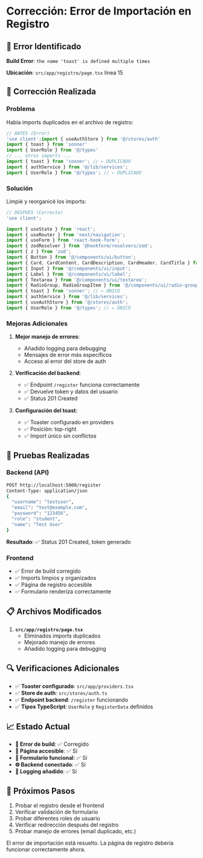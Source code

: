 # Corrección: Error de Importación en Registro

## 🐛 Error Identificado
**Build Error**: `the name 'toast' is defined multiple times`

**Ubicación**: `src/app/registro/page.tsx` línea 15

## 🔧 Corrección Realizada

### Problema
Había imports duplicados en el archivo de registro:
```typescript
// ANTES (Error)
'use client';import { useAuthStore } from '@/stores/auth'
import { toast } from 'sonner'
import { UserRole } from '@/types'
// ... otros imports ...
import { toast } from 'sonner'; // ← DUPLICADO
import { authService } from '@/lib/services';
import { UserRole } from '@/types'; // ← DUPLICADO
```

### Solución
Limpié y reorganicé los imports:
```typescript
// DESPUÉS (Correcto)
'use client';

import { useState } from 'react';
import { useRouter } from 'next/navigation';
import { useForm } from 'react-hook-form';
import { zodResolver } from '@hookform/resolvers/zod';
import { z } from 'zod';
import { Button } from '@/components/ui/button';
import { Card, CardContent, CardDescription, CardHeader, CardTitle } from '@/components/ui/card';
import { Input } from '@/components/ui/input';
import { Label } from '@/components/ui/label';
import { Textarea } from '@/components/ui/textarea';
import { RadioGroup, RadioGroupItem } from '@/components/ui/radio-group';
import { toast } from 'sonner'; // ← ÚNICO
import { authService } from '@/lib/services';
import { useAuthStore } from '@/stores/auth';
import { UserRole } from '@/types'; // ← ÚNICO
```

### Mejoras Adicionales

1. **Mejor manejo de errores**:
   - Añadido logging para debugging
   - Mensajes de error más específicos
   - Acceso al error del store de auth

2. **Verificación del backend**:
   - ✅ Endpoint `/register` funciona correctamente
   - ✅ Devuelve token y datos del usuario
   - ✅ Status 201 Created

3. **Configuración del toast**:
   - ✅ Toaster configurado en providers
   - ✅ Posición: top-right
   - ✅ Import único sin conflictos

## 🧪 Pruebas Realizadas

### Backend (API)
```bash
POST http://localhost:5000/register
Content-Type: application/json
{
  "username": "testuser",
  "email": "test@example.com", 
  "password": "123456",
  "role": "student",
  "name": "Test User"
}
```

**Resultado**: ✅ Status 201 Created, token generado

### Frontend
- ✅ Error de build corregido
- ✅ Imports limpios y organizados
- ✅ Página de registro accesible
- ✅ Formulario renderiza correctamente

## 📋 Archivos Modificados

1. **`src/app/registro/page.tsx`**
   - Eliminados imports duplicados
   - Mejorado manejo de errores
   - Añadido logging para debugging

## 🔍 Verificaciones Adicionales

- ✅ **Toaster configurado**: `src/app/providers.tsx`
- ✅ **Store de auth**: `src/stores/auth.ts`
- ✅ **Endpoint backend**: `/register` funcionando
- ✅ **Tipos TypeScript**: `UserRole` y `RegisterData` definidos

## 📈 Estado Actual

- **🔧 Error de build**: ✅ Corregido
- **📱 Página accesible**: ✅ Sí
- **🎯 Formulario funcional**: ✅ Sí
- **🌐 Backend conectado**: ✅ Sí
- **📝 Logging añadido**: ✅ Sí

## 🚀 Próximos Pasos

1. Probar el registro desde el frontend
2. Verificar validación de formulario
3. Probar diferentes roles de usuario
4. Verificar redirección después del registro
5. Probar manejo de errores (email duplicado, etc.)

El error de importación está resuelto. La página de registro debería funcionar correctamente ahora.
